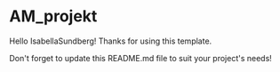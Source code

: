 # AM_projekt

Hello IsabellaSundberg! Thanks for using this template.

Don't forget to update this README.md file to suit your project's needs!


